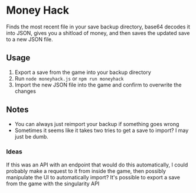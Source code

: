 # Money Hack

Finds the most recent file in your save backup directory, base64 decodes it into JSON, gives you a shitload of money, and then saves the updated save to a new JSON file.

## Usage

1. Export a save from the game into your backup directory
2. Run `node moneyhack.js` or `npm run moneyhack`
3. Import the new JSON file into the game and confirm to overwrite the changes

## Notes

- You can always just reimport your backup if something goes wrong
- Sometimes it seems like it takes two tries to get a save to import? I may just be dumb.

### Ideas

If this was an API with an endpoint that would do this automatically, I could probably make a request to it from inside the game, then possibly manipulate the UI to automatically import? It's possible to export a save from the game with the singularity API